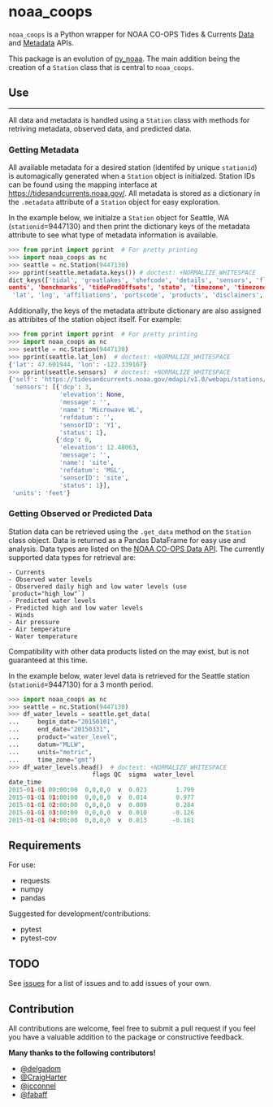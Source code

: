 # noaa_coops

`noaa_coops` is a Python wrapper for NOAA CO-OPS Tides &amp; Currents [Data](https://tidesandcurrents.noaa.gov/api/)
and [Metadata](https://tidesandcurrents.noaa.gov/mdapi/latest/) APIs.


This package is an evolution of [py_noaa](https://github.com/GClunies/py_noaa).
 The main addition being the creation of a `Station` class that is central to 
 `noaa_coops`.

## Use
---

All data and metadata is handled using a `Station` class with methods for 
retriving metadata, observed data, and predicted data.

### Getting Metadata

All available metadata for a desired station (identifed by unique `stationid`) 
is automagically generated when a `Station` object is initialzed. Station IDs 
can be found using the mapping interface at https://tidesandcurrents.noaa.gov/.
All metadata is stored as a dictionary in the `.metadata` attribute of a 
`Station` object for easy exploration. 

In the example below, we initialze a `Station` object for Seattle, WA 
(`stationid`=9447130) and then print the dictionary keys of the metadata 
attribute to see what type of metadata information is available.

```python
>>> from pprint import pprint  # For pretty printing
>>> import noaa_coops as nc
>>> seattle = nc.Station(9447130)
>>> pprint(seattle.metadata.keys()) # doctest: +NORMALIZE_WHITESPACE
dict_keys(['tidal', 'greatlakes', 'shefcode', 'details', 'sensors', 'floodlevels', 'datums', 'supersededdatums', 'harmonicConstit
uents', 'benchmarks', 'tidePredOffsets', 'state', 'timezone', 'timezonecorr', 'observedst', 'stormsurge', 'nearby', 'id', 'name',
 'lat', 'lng', 'affiliations', 'portscode', 'products', 'disclaimers', 'notices', 'self', 'expand', 'tideType'])
```

Additionally, the keys of the metadata attribute dictionary are also assigned 
as attribites of the station object itself. For example:

```python
>>> from pprint import pprint  # For pretty printing
>>> import noaa_coops as nc
>>> seattle = nc.Station(9447130)
>>> pprint(seattle.lat_lon)  # doctest: +NORMALIZE_WHITESPACE
{'lat': 47.601944, 'lon': -122.339167}
>>> pprint(seattle.sensors)  # doctest: +NORMALIZE_WHITESPACE
{'self': 'https://tidesandcurrents.noaa.gov/mdapi/v1.0/webapi/stations/9447130/sensors.json',
 'sensors': [{'dcp': 3,
              'elevation': None,
              'message': '',
              'name': 'Microwave WL',
              'refdatum': '',
              'sensorID': 'Y1',
              'status': 1},
             {'dcp': 0,
              'elevation': 12.48063,
              'message': '',
              'name': 'site',
              'refdatum': 'MSL',
              'sensorID': 'site',
              'status': 1}],
 'units': 'feet'}
```

### Getting Observed or Predicted Data
Station data can be retrieved using the `.get_data` method on the `Station` 
class object. Data is returned as a Pandas DataFrame for easy use and analysis. 
Data types are listed on the [NOAA CO-OPS Data API](https://tidesandcurrents.noaa.gov/api/#products). The currently supported data types for retrieval are:

    - Currents
    - Observed water levels
    - Observered daily high and low water levels (use `product="high_low"`)
    - Predicted water levels
    - Predicted high and low water levels
    - Winds
    - Air pressure
    - Air temperature
    - Water temperature

Compatibility with other data products listed on the may exist, but is not guaranteed at this time.

In the example below, water level data is retrieved for the Seattle station (`stationid`=9447130) for a 3 month period.

```python
>>> import noaa_coops as nc
>>> seattle = nc.Station(9447130)
>>> df_water_levels = seattle.get_data(
...     begin_date="20150101",
...     end_date="20150331",
...     product="water_level",
...     datum="MLLW",
...     units="metric",
...     time_zone="gmt")
>>> df_water_levels.head()  # doctest: +NORMALIZE_WHITESPACE
                       flags QC  sigma  water_level
date_time
2015-01-01 00:00:00  0,0,0,0  v  0.023        1.799
2015-01-01 01:00:00  0,0,0,0  v  0.014        0.977
2015-01-01 02:00:00  0,0,0,0  v  0.009        0.284
2015-01-01 03:00:00  0,0,0,0  v  0.010       -0.126
2015-01-01 04:00:00  0,0,0,0  v  0.013       -0.161
```

## Requirements

For use:

- requests
- numpy
- pandas

Suggested for development/contributions:

- pytest
- pytest-cov


## TODO
See [issues](https://github.com/GClunies/py_noaa/issues) for a list of issues and to add issues of your own.

## Contribution
All contributions are welcome, feel free to submit a pull request if you feel you have a valuable addition to the package or constructive feedback. 

**Many thanks to the following contributors!**
- [@delgadom](https://github.com/delgadom)
- [@CraigHarter](https://github.com/CraigHarter)
- [@jcconnel](https://github.com/jcconnell)
- [@fabaff](https://github.com/fabaff)
